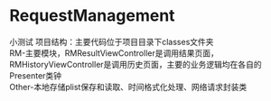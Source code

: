 # RequestManagement
小测试
项目结构：主要代码位于项目目录下classes文件夹  
RM-主要模块，RMResultViewController是调用结果页面，RMHistoryViewController是调用历史页面，主要的业务逻辑均在各自的Presenter类钟  
Other-本地存储plist保存和读取、时间格式化处理、网络请求封装类
